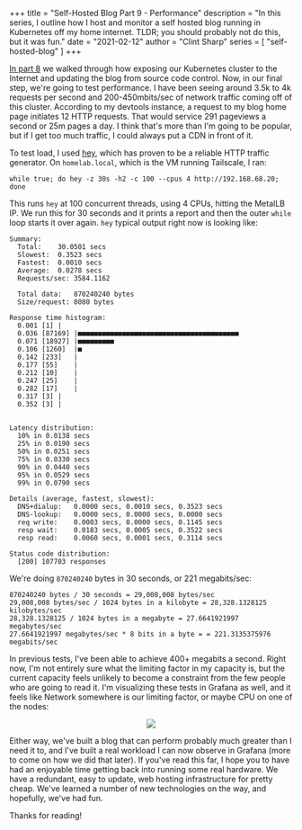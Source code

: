 +++
title = "Self-Hosted Blog Part 9 - Performance"
description = "In this series, I outline how I host and monitor a self hosted blog running in Kubernetes off my home internet. TLDR; you should probably not do this, but it was fun."
date = "2021-02-12"
author = "Clint Sharp"
series = [ "self-hosted-blog" ]
+++

[In part 8](../6) we walked through how exposing our Kubernetes cluster to the Internet and updating the blog from source code control. Now, in our final step, we're going to test performance. I have been seeing around 3.5k to 4k requests per second and 200-450mbits/sec of network traffic coming off of this cluster. According to my devtools instance, a request to my blog home page initiates 12 HTTP requests. That would service 291 pageviews a second or 25m pages a day. I think that's more than I'm going to be popular, but if I get too much traffic, I could always put a CDN in front of it.

To test load, I used [hey](https://github.com/rakyll/hey), which has proven to be a reliable HTTP traffic generator. On `homelab.local`, which is the VM running Tailscale, I ran:

```shell
while true; do hey -z 30s -h2 -c 100 --cpus 4 http://192.168.68.20; done
```

This runs `hey` at 100 concurrent threads, using 4 CPUs, hitting the MetalLB IP. We run this for 30 seconds and it prints a report and then the outer `while` loop starts it over again. `hey` typical output right now is looking like:

```
Summary:
  Total:	30.0501 secs
  Slowest:	0.3523 secs
  Fastest:	0.0010 secs
  Average:	0.0278 secs
  Requests/sec:	3584.1162

  Total data:	870240240 bytes
  Size/request:	8080 bytes

Response time histogram:
  0.001 [1]	|
  0.036 [87169]	|■■■■■■■■■■■■■■■■■■■■■■■■■■■■■■■■■■■■■■■■
  0.071 [18927]	|■■■■■■■■■
  0.106 [1260]	|■
  0.142 [233]	|
  0.177 [55]	|
  0.212 [10]	|
  0.247 [25]	|
  0.282 [17]	|
  0.317 [3]	|
  0.352 [3]	|


Latency distribution:
  10% in 0.0138 secs
  25% in 0.0190 secs
  50% in 0.0251 secs
  75% in 0.0330 secs
  90% in 0.0440 secs
  95% in 0.0529 secs
  99% in 0.0790 secs

Details (average, fastest, slowest):
  DNS+dialup:	0.0000 secs, 0.0010 secs, 0.3523 secs
  DNS-lookup:	0.0000 secs, 0.0000 secs, 0.0000 secs
  req write:	0.0003 secs, 0.0000 secs, 0.1145 secs
  resp wait:	0.0183 secs, 0.0005 secs, 0.3522 secs
  resp read:	0.0060 secs, 0.0001 secs, 0.3114 secs

Status code distribution:
  [200]	107703 responses
```

We're doing `870240240` bytes in 30 seconds, or 221 megabits/sec:

```
870240240 bytes / 30 seconds = 29,008,008 bytes/sec
29,008,008 bytes/sec / 1024 bytes in a kilobyte = 28,328.1328125 kilobytes/sec
28,328.1328125 / 1024 bytes in a megabyte = 27.6641921997 megabytes/sec
27.6641921997 megabytes/sec * 8 bits in a byte = = 221.3135375976 megabits/sec
```

In previous tests, I've been able to achieve 400+ megabits a second. Right now, I'm not entirely sure what the limiting factor in my capacity is, but the current capacity feels unlikely to become a constraint from the few people who are going to read it. I'm visualizing these tests in Grafana as well, and it feels like Network somewhere is our limiting factor, or maybe CPU on one of the nodes:

<p align="center"><img src="../images/Grafana.png" /></p>

Either way, we've built a blog that can perform probably much greater than I need it to, and I've built a real workload I can now observe in Grafana (more to come on how we did that later). If you've read this far, I hope you to have had an enjoyable time getting back into running some real hardware. We have a redundant, easy to update, web hosting infrastructure for pretty cheap. We've learned a number of new technologies on the way, and hopefully, we've had fun. 

Thanks for reading!
